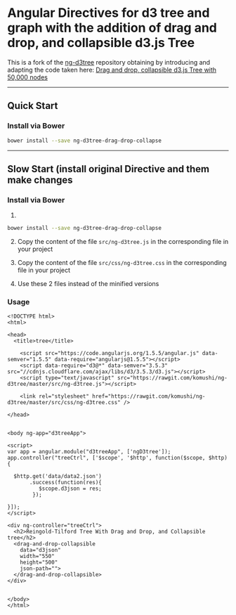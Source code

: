 # Angular Directives for d3 tree and graph with the addition of drag and drop, and collapsible d3.js Tree

This is a fork of the [ng-d3tree](https://github.com/komushi/ng-d3tree) repository obtaining by introducing and adapting the code taken here:
[Drag and drop, collapsible d3.js Tree with 50,000 nodes](http://bl.ocks.org/robschmuecker/7926762)

----------
Quick Start
-------------
### Install via Bower

```bash
bower install --save ng-d3tree-drag-drop-collapse
```


----------
Slow Start (install original Directive and them make changes
-------------
### Install via Bower

1. 
```bash
bower install --save ng-d3tree-drag-drop-collapse
```
2. Copy the content of the file `src/ng-d3tree.js` in the corresponding file in your project

3. Copy the content of the file `src/css/ng-d3tree.css` in the corresponding file in your project

4. Use these 2 files instead of the minified versions

### Usage
```
<!DOCTYPE html>
<html>

<head>
  <title>tree</title>

    <script src="https://code.angularjs.org/1.5.5/angular.js" data-semver="1.5.5" data-require="angularjs@1.5.5"></script>
    <script data-require="d3@*" data-semver="3.5.3" src="//cdnjs.cloudflare.com/ajax/libs/d3/3.5.3/d3.js"></script>
    <script type="text/javascript" src="https://rawgit.com/komushi/ng-d3tree/master/src/ng-d3tree.js"></script>

    <link rel="stylesheet" href="https://rawgit.com/komushi/ng-d3tree/master/src/css/ng-d3tree.css" />

</head>


<body ng-app="d3treeApp">

<script>
var app = angular.module("d3treeApp", ['ngD3tree']); 
app.controller("treeCtrl", ['$scope', '$http', function($scope, $http) {

  $http.get('data/data2.json')
       .success(function(res){
          $scope.d3json = res;
        });

}]);
</script>

<div ng-controller="treeCtrl">
  <h2>Reingold-Tilford Tree With Drag and Drop, and Collapsible tree</h2>
  <drag-and-drop-collapsible
    data="d3json"
    width="550"
    height="500"
    json-path="">
  </drag-and-drop-collapsible>
</div>


</body>
</html>
```

